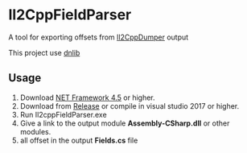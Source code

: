 # Il2CppFieldParser
A tool for exporting offsets from [Il2CppDumper](https://github.com/Perfare/Il2CppDumper) output

This project use [dnlib]("https://github.com/0xd4d/dnlib")

## **Usage**
1. Download [NET Framework 4.5](https://dotnet.microsoft.com/en-us/download/dotnet-framework/thank-you/net45-web-installer) or higher.
2. Download from [Release](https://github.com/Dae-Moon/Il2CppFieldParser/releases) or compile in visual studio 2017 or higher.
3. Run Il2cppFieldParser.exe
4. Give a link to the output module **Assembly-CSharp.dll** or other modules.
5. all offset in the output **Fields.cs** file
